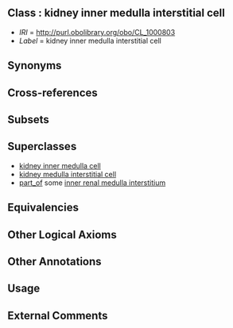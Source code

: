 
## Class : kidney inner medulla interstitial cell

 * *IRI* = http://purl.obolibrary.org/obo/CL_1000803
 * *Label* = kidney inner medulla interstitial cell

## Synonyms


## Cross-references


## Subsets


## Superclasses

 * [kidney inner medulla cell](../../CL/17/CL_1000617.md)
 * [kidney medulla interstitial cell](../../CL/82/CL_1000682.md)
 * [part_of](../../BFO/50/BFO_0000050.md) some [inner renal medulla interstitium](../../UBERON/14/UBERON_0005214.md)

## Equivalencies


## Other Logical Axioms


## Other Annotations


## Usage


## External Comments

